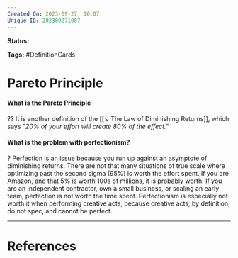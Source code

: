 ```yaml
---
Created On: 2023-09-27, 10:07
Unique ID: 202309271007
---
```

**Status:** 

**Tags:** #DefinitionCards 

# Pareto Principle

#### What is the Pareto Principle
??
It is another definition of the [[↘️ The Law of Diminishing Returns]], which says *"20% of your effort will create 80% of the effect."*
<!--SR:!2023-10-26,22,290!2023-10-20,13,272-->

#### What is the problem with perfectionism?
?
Perfection is an issue because you run up against an asymptote of diminishing returns. There are not that many situations of true scale where optimizing past the second sigma (95%) is worth the effort spent. If you are Amazon, and that 5% is worth 100s of millions, it is probably worth. If you are an independent contractor, own a small business, or scaling an early team, perfection is not worth the time spent. Perfectionism is especially not worth it when performing creative acts, because creative acts, by definition, do not spec, and cannot be perfect.
<!--SR:!2023-11-26,41,270-->


---
# References
